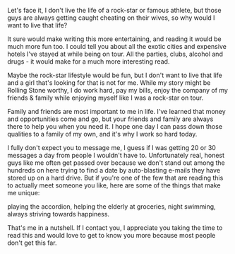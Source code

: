 Let's face it, I don't live the life of a rock-star or famous athlete, but those guys are always getting caught cheating on their wives, so why would I want to live that life?

It sure would make writing this more entertaining, and reading it would be much more fun too. I could tell you about all the exotic cities and expensive hotels I've stayed at while being on tour. All the parties, clubs, alcohol and drugs - it would make for a much more interesting read.

Maybe the rock-star lifestyle would be fun, but I don't want to live that life and a girl that's looking for that is not for me. While my story might be Rolling Stone worthy, I do work hard, pay my bills, enjoy the company of my friends & family while enjoying myself like I was a rock-star on tour.

Family and friends are most important to me in life. I've learned that money and opportunities come and go, but your friends and family are always there to help you when you need it. I hope one day I can pass down those qualities to a family of my own, and it's why I work so hard today.

I fully don't expect you to message me, I guess if I was getting 20 or 30 messages a day from people I wouldn't have to. Unfortunately real, honest guys like me often get passed over because we don't stand out among the hundreds on here trying to find a date by auto-blasting e-mails they have stored up on a hard drive. But if you're one of the few that are reading this to actually meet someone you like, here are some of the things that make me unique:

playing the accordion, helping the elderly at groceries, night swimming, always striving towards happiness.

That's me in a nutshell. If I contact you, I appreciate you taking the time to read this and would love to get to know you more because most people don't get this far.
